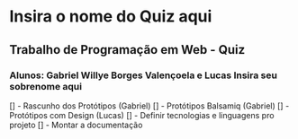 # Insira o nome do Quiz aqui

## Trabalho de Programação em Web - Quiz

### Alunos: Gabriel Willye Borges Valençoela e Lucas Insira seu sobrenome aqui

[] - Rascunho dos Protótipos (Gabriel)
[] - Protótipos Balsamiq (Gabriel)
[] - Protótipos com Design (Lucas)
[] - Definir tecnologias e linguagens pro projeto
[] - Montar a documentação
